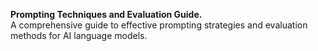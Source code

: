 **Prompting Techniques and Evaluation Guide.**  
A comprehensive guide to effective prompting strategies and evaluation methods for AI language models.
